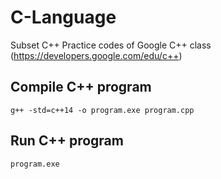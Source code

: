 # C-Language
Subset C++ Practice codes of Google C++ class (https://developers.google.com/edu/c++)

## Compile C++ program
```
g++ -std=c++14 -o program.exe program.cpp
```

## Run C++ program
```
program.exe
```
